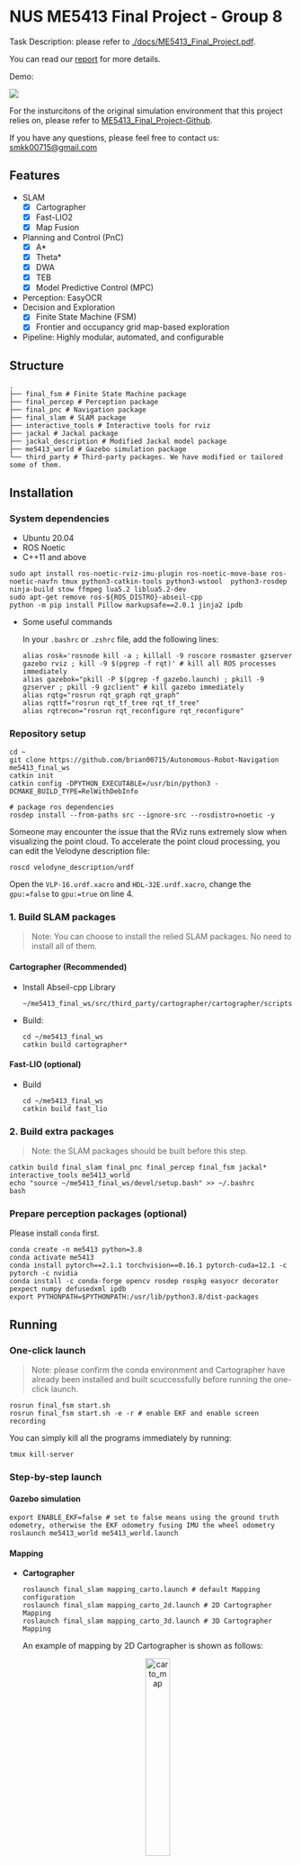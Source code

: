 # NUS ME5413 Final Project - Group 8

Task Description: please refer to [./docs/ME5413_Final_Project.pdf](./docs/ME5413_Final_Project.pdf).

You can read our [report](./ME5413_Final_Report.pdf) for more details.

Demo:

![](./docs/30s.gif)

For the insturcitons of the original simulation environment that this project relies on, please refer to [ME5413_Final_Project-Github](https://github.com/NUS-Advanced-Robotics-Centre/ME5413_Final_Project).

If you have any questions, please feel free to contact us: [smkk00715@gmail.com](mailto:smkk00715@gmail.com)

## Features

- SLAM
  - [X] Cartographer
  - [X] Fast-LIO2
  - [X] Map Fusion
- Planning and Control (PnC)
  - [X] A\*
  - [X] Theta\*
  - [X] DWA
  - [X] TEB
  - [X] Model Predictive Control (MPC)
- Perception: EasyOCR
- Decision and Exploration
  - [X] Finite State Machine (FSM)
  - [X] Frontier and occupancy grid map-based exploration
- Pipeline: Highly modular, automated, and configurable

## Structure

```shell
.
├── final_fsm # Finite State Machine package
├── final_percep # Perception package
├── final_pnc # Navigation package
├── final_slam # SLAM package
├── interactive_tools # Interactive tools for rviz
├── jackal # Jackal package
├── jackal_description # Modified Jackal model package
├── me5413_world # Gazebo simulation package
└── third_party # Third-party packages. We have modified or tailored some of them.
```

## Installation

### System dependencies

- Ubuntu 20.04
- ROS Noetic
- C++11 and above

```shell
sudo apt install ros-noetic-rviz-imu-plugin ros-noetic-move-base ros-noetic-navfn tmux python3-catkin-tools python3-wstool  python3-rosdep ninja-build stow ffmpeg lua5.2 liblua5.2-dev
sudo apt-get remove ros-${ROS_DISTRO}-abseil-cpp
python -m pip install Pillow markupsafe==2.0.1 jinja2 ipdb
```

- Some useful commands

  In your `.bashrc` or `.zshrc` file, add the following lines:

  ```shell
  alias rosk='rosnode kill -a ; killall -9 roscore rosmaster gzserver gazebo rviz ; kill -9 $(pgrep -f rqt)' # kill all ROS processes immediately
  alias gazebok="pkill -P $(pgrep -f gazebo.launch) ; pkill -9 gzserver ; pkill -9 gzclient" # kill gazebo immediately
  alias rqtg="rosrun rqt_graph rqt_graph"
  alias rqttf="rosrun rqt_tf_tree rqt_tf_tree"
  alias rqtrecon="rosrun rqt_reconfigure rqt_reconfigure"
  ```

### Repository setup

```shell
cd ~
git clone https://github.com/brian00715/Autonomous-Robot-Navigation me5413_final_ws
catkin init
catkin config -DPYTHON_EXECUTABLE=/usr/bin/python3 -DCMAKE_BUILD_TYPE=RelWithDebInfo

# package ros dependencies
rosdep install --from-paths src --ignore-src --rosdistro=noetic -y
```

Someone may encounter the issue that the RViz runs extremely slow when visualizing the point cloud. To accelerate the point cloud processing, you can edit the Velodyne description file:

```shell
roscd velodyne_description/urdf
```

Open the `VLP-16.urdf.xacro` and `HDL-32E.urdf.xacro`, change the `gpu:=false` to `gpu:=true` on line 4.

### 1. Build SLAM packages

> Note: You can choose to install the relied SLAM packages. No need to install all of them.

#### Cartographer (Recommended)

- Install Abseil-cpp Library

  ```shell
  ~/me5413_final_ws/src/third_party/cartographer/cartographer/scripts/install_abseil.sh
  ```
- Build:

  ```shell
  cd ~/me5413_final_ws
  catkin build cartographer*
  ```

#### Fast-LIO (optional)

- Build

  ```shell
  cd ~/me5413_final_ws
  catkin build fast_lio
  ```

### 2. Build extra packages

> Note: the SLAM packages should be built before this step.

```shell
catkin build final_slam final_pnc final_percep final_fsm jackal* interactive_tools me5413_world
echo "source ~/me5413_final_ws/devel/setup.bash" >> ~/.bashrc
bash
```

### Prepare perception packages (optional)

Please install `conda` first.

```shell
conda create -n me5413 python=3.8
conda activate me5413
conda install pytorch==2.1.1 torchvision==0.16.1 pytorch-cuda=12.1 -c pytorch -c nvidia
conda install -c conda-forge opencv rosdep rospkg easyocr decorator pexpect numpy defusedxml ipdb
export PYTHONPATH=$PYTHONPATH:/usr/lib/python3.8/dist-packages
```

## Running

### One-click launch

> Note: please confirm the conda environment and Cartographer have already been installed and built scuccessfully before running the one-click launch.

```shell
rosrun final_fsm start.sh
rosrun final_fsm start.sh -e -r # enable EKF and enable screen recording
```

You can simply kill all the programs immediately by running:

```
tmux kill-server
```

### Step-by-step launch

#### Gazebo simulation

```shell
export ENABLE_EKF=false # set to false means using the ground truth odometry, otherwise the EKF odometry fusing IMU the wheel odometry
roslaunch me5413_world me5413_world.launch
```

#### Mapping

- **Cartographer**

  ```shell
  roslaunch final_slam mapping_carto.launch # default Mapping configuration
  roslaunch final_slam mapping_carto_2d.launch # 2D Cartographer Mapping
  roslaunch final_slam mapping_carto_3d.launch # 3D Cartographer Mapping
  ```

  An example of mapping by 2D Cartographer is shown as follows:

  <p align="center">
      <img src="final_slam/maps/carto_map_2d.png" alt="carto_map" width="30%">
  </p>
- **Fast-LIO**

  ```shell
  source ~/me5413_final_ws/devel/setup.bash
  roslaunch final_slam mapping_fast_lio.launch
  ```

  An example of point cloud by FastLIO is shown as follows:

  <p align="center">
      <img src="final_slam/maps/fast_lio_point_cloud.png" alt="fast_lio_pcd" width="30%">
  </p>

  - Point Cloud to Map

    After mapping with Fast-LIO, we offer a ROS package called `pcd2pgm` to convert the `.pcd` files generated by Fast-Lio (located in `src/third_party/FAST_LIO/PCD`) into standard `.pgm` map files. To compile this package, please execute:

    ```shell
    cd ~/me5413_final_ws
    catkin build pcd2pgm
    ```

    To generate the map, run the following command:

    ```shell
    source ~/me5413_final_ws/devel/setup.bash
    roslaunch pcd2pgm pcd2pgm.launch
    ```

    After seeing '**data size =**' displayed in the terminal, open a new terminal in your map folder and execute:

    ```shell
    rosrun map_server map_saver
    ```

    Then you can obtain the `.pgm` map file. An example is shown as follows:

    <p align="center">
        <img src="final_slam/maps/fast_lio_map.png" alt="fast_lio_map" width="30%">
    </p>
- **Map Fusion**

  To fully utilize the maps generated both by Cartographer and Fast-LIO, we provide a simple Python script that uses image processing methods to fuse these two high-quality maps into one. To perform this, execute:

  ```shell
  cd ~/me5413_final_ws/src/final_slam/scripts
  chmod +x map_fusion.py
  python3 map_fusion
  ```

  You will obtain the fused map named `fusion_map.pgm` in `final_slam/maps`. The result is shown as follows:

  <p align="center">
        <img src="final_slam/maps/fusion_map.png" alt="fusion_map" width="30%">
  </p>

#### Localization (With built map)

```shell
roslaunch final_slam localization_carto.launch # cartographer by default
```

#### Navigation

- With Gazebo, cartographer, and navigation

  ```shell
  rosrun final_pnc debug.sh
  ```
- Only navigation

  ```shell
  roslaunch final_pnc pnc.launch
  ```

#### FSM

```shell
roslaunch final_fsm fsm.launch
```

## Configuration

### Localization

To change to map used for localization, modify the `map_file` parameter in `final_slam/launch/localization_carto.launch`.

### Planning and control

You can choose which global planner or local planner to use in `final_pnc/launch/pnc.launch`.

> Note: For the current version, if you want to use the DWA or TEB local planner, you should set arg `local_planner` to a value other than `mpc`. Uncomment the corresponding local planner from lines 40-47 and comment out lines 49-50 in `final_pnc/launch/pnc.launch`.

You can modify the parameters in `final_pnc/config/*/*.yaml` to adjust the performance. For exmaple, you can adjust the `max_vel` in `final_pnc/config/nav_params/mpc.yaml` to change the maximum velocity of MPC local planner.

# Acknowledgement

We would like to thank the following open-source projects:

- [ME5413_Final_Project](https://github.com/NUS-Advanced-Robotics-Centre/ME5413_Final_Project)
- [Cartographer](https://github.com/cartographer-project/cartographer)
- [Fast-LIO](https://github.com/hku-mars/FAST_LIO)
- [ros_motion_planning](https://github.com/ai-winter/ros_motion_planning)
- [pcd2pgm_package](https://github.com/Hinson-A/pcd2pgm_package)
- [PA-DMPC-UAV-Ad-Hoc](https://github.com/brian00715/PA-DMPC-UAV-Ad-Hoc)
- [EasyOCR](https://github.com/JaidedAI/EasyOCR)
- [occ_grid_mapping](https://github.com/ydsf16/occ_grid_mapping/)

---
